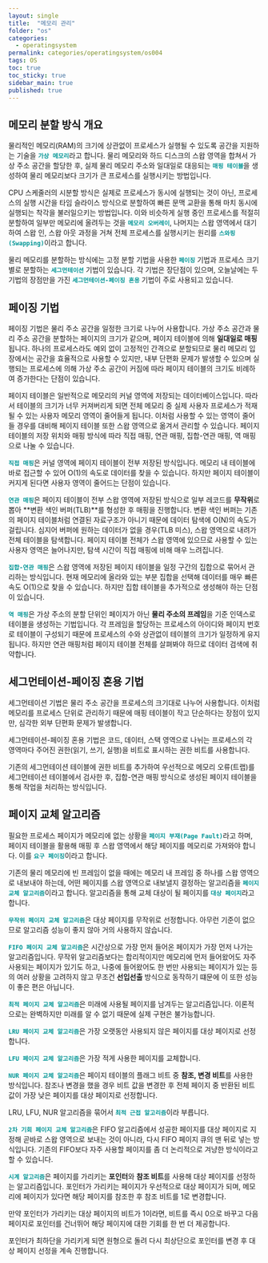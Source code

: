 ```yaml
---
layout: single
title:  "메모리 관리"
folder: "os"
categories:
  - operatingsystem
permalink: categories/operatingsystem/os004
tags: OS
toc: true
toc_sticky: true
sidebar_main: true
published: true
---
```


## 메모리 분할 방식 개요
물리적인 메모리(RAM)의 크기에 상관없이 프로세스가 실행될 수 있도록 공간을 지원하는 기술을 <span style="color: rgb(3, 150, 150); font-weight: bold;">`가상 메모리`</span>라고 합니다. 물리 메모리와 하드 디스크의 스왑 영역을 합쳐서 가상 주소 공간을 할당한 후, 실제 물리 메모리 주소와 일대일로 대응되는 <span style="color: rgb(3, 150, 150); font-weight: bold;">`매핑 테이블`</span>을 생성하여 물리 메모리보다 크기가 큰 프로세스를 실행시키는 방법입니다.

CPU 스케줄러의 시분할 방식은 실제로 프로세스가 동시에 실행되는 것이 아닌, 프로세스의 실행 시간을 타임 슬라이스 방식으로 분할하여 빠른 문맥 교환을 통해 마치 동시에 실행되는 착각을 불러일으키는 방법입니다. 이와 비슷하게 실행 중인 프로세스를 적절히 분할하여 일부만 메모리에 올려두는 것을 <span style="color: rgb(3, 150, 150); font-weight: bold;">`메모리 오버레이`</span>, 나머지는 스왑 영역에서 대기하여 스왑 인, 스왑 아웃 과정을 거쳐 전체 프로세스를 실행시키는 원리를 <span style="color: rgb(3, 150, 150); font-weight: bold;">`스와핑(Swapping)`</span>이라고 합니다.

물리 메모리를 분할하는 방식에는 고정 분할 기법을 사용한 <span style="color: rgb(3, 150, 150); font-weight: bold;">`페이징`</span> 기법과 프로세스 크기별로 분할하는 <span style="color: rgb(3, 150, 150); font-weight: bold;">`세그먼테이션`</span> 기법이 있습니다. 각 기법은 장단점이 있으며, 오늘날에는 두 기법의 장점만을 가진 <span style="color: rgb(3, 150, 150); font-weight: bold;">`세그먼테이션-페이징 혼용`</span> 기법이 주로 사용되고 있습니다.

## 페이징 기법
페이징 기법은 물리 주소 공간을 일정한 크기로 나누어 사용합니다. 가상 주소 공간과 물리 주소 공간을 분할하는 페이지의 크기가 같으며, 페이지 테이블에 의해 **일대일로 매핑**됩니다. 하나의 프로세스라도 예외 없이 고정적인 간격으로 분할되므로 물리 메모리 입장에서는 공간을 효율적으로 사용할 수 있지만, 내부 단편화 문제가 발생할 수 있으며 실행되는 프로세스에 의해 가상 주소 공간이 커짐에 따라 페이지 테이블의 크기도 비례하여 증가한다는 단점이 있습니다.

페이지 테이블은 일반적으로 메모리의 커널 영역에 저장되는 데이터베이스입니다. 따라서 테이블의 크기가 너무 커져버리게 되면 전체 메모리 중 실제 사용자 프로세스가 적재될 수 있는 사용자 메모리 영역이 줄어들게 됩니다. 이처럼 사용할 수 있는 영역이 줄어들 경우를 대비해 페이지 테이블 또한 스왑 영역으로 옮겨서 관리할 수 있습니다. 페이지 테이블의 저장 위치와 매핑 방식에 따라 직접 매핑, 연관 매핑, 집합-연관 매핑, 역 매핑으로 나눌 수 있습니다.

<span style="color: rgb(3, 150, 150); font-weight: bold;">`직접 매핑`</span>은 커널 영역에 페이지 테이블이 전부 저장된 방식입니다. 메모리 내 테이블에 바로 접근할 수 있어 O(1)의 속도로 데이터를 찾을 수 있습니다. 하지만 페이지 테이블이 커지게 된다면 사용자 영역이 줄어드는 단점이 있습니다.

<span style="color: rgb(3, 150, 150); font-weight: bold;">`연관 매핑`</span>은 페이지 테이블이 전부 스왑 영역에 저장된 방식으로 일부 레코드를 **무작위**로 뽑아 **변환 색인 버퍼(TLB)**를 형성한 후 매핑을 진행합니다. 변환 색인 버퍼는 기존의 페이지 테이블처럼 연결된 자료구조가 아니기 때문에 데이터 탐색에 O(N)의 속도가 걸립니다. 심지어 버퍼에 원하는 데이터가 없을 경우(TLB 미스), 스왑 영역으로 내려가 전체 테이블을 탐색합니다. 페이지 테이블 전체가 스왑 영역에 있으므로 사용할 수 있는 사용자 영역은 늘어나지만, 탐색 시간이 직접 매핑에 비해 매우 느려집니다.

<span style="color: rgb(3, 150, 150); font-weight: bold;">`집합-연관 매핑`</span>은 스왑 영역에 저장된 페이지 테이블을 일정 구간의 집합으로 묶어서 관리하는 방식입니다. 현재 메모리에 올라와 있는 부분 집합을 선택해 데이터를 매우 빠른 속도 O(1)으로 찾을 수 있습니다. 하지만 집합 테이블을 추가적으로 생성해야 하는 단점이 있습니다.

<span style="color: rgb(3, 150, 150); font-weight: bold;">`역 매핑`</span>은 가상 주소의 분할 단위인 페이지가 아닌 **물리 주소의 프레임**을 기준 인덱스로 테이블을 생성하는 기법입니다. 각 프레임을 할당하는 프로세스의 아이디와 페이지 번호로 테이블이 구성되기 때문에 프로세스의 수와 상관없이 테이블의 크기가 일정하게 유지됩니다. 하지만 연관 매핑처럼 페이지 테이블 전체를 살펴봐야 하므로 데이터 검색에 취약합니다.

## 세그먼테이션-페이징 혼용 기법
세그먼테이션 기법은 물리 주소 공간을 프로세스의 크기대로 나누어 사용합니다. 이처럼 메모리를 프로세스 단위로 관리하기 때문에 매핑 테이블이 작고 단순하다는 장점이 있지만, 심각한 외부 단편화 문제가 발생합니다.

세그먼테이션-페이징 혼용 기법은 코드, 데이터, 스택 영역으로 나뉘는 프로세스의 각 영역마다 주어진 권한(읽기, 쓰기, 실행)을 비트로 표시하는 권한 비트를 사용합니다.

기존의 세그먼테이션 테이블에 권한 비트를 추가하여 우선적으로 메모리 오류(트랩)를 세그먼테이션 테이블에서 검사한 후, 집합-연관 매핑 방식으로 생성된 페이지 테이블을 통해 작업을 처리하는 방식입니다.

## 페이지 교체 알고리즘
필요한 프로세스 페이지가 메모리에 없는 상황을 <span style="color: rgb(3, 150, 150); font-weight: bold;">`페이지 부재(Page Fault)`</span>라고 하며, 페이지 테이블을 활용해 매핑 후 스왑 영역에서 해당 페이지를 메모리로 가져와야 합니다. 이를 <span style="color: rgb(3, 150, 150); font-weight: bold;">`요구 페이징`</span>이라고 합니다.

기존의 물리 메모리에 빈 프레임이 없을 때에는 메모리 내 프레임 중 하나를 스왑 영역으로 내보내야 하는데, 어떤 페이지를 스왑 영역으로 내보낼지 결정하는 알고리즘을 <span style="color: rgb(3, 150, 150); font-weight: bold;">`페이지 교체 알고리즘`</span>이라고 합니다. 알고리즘을 통해 교체 대상이 될 페이지를 <span style="color: rgb(3, 150, 150); font-weight: bold;">`대상 페이지`</span>라고 합니다.

<span style="color: rgb(3, 150, 150); font-weight: bold;">`무작위 페이지 교체 알고리즘`</span>은 대상 페이지를 무작위로 선정합니다. 아무런 기준이 없으므로 알고리즘 성능이 좋지 않아 거의 사용하지 않습니다.

<span style="color: rgb(3, 150, 150); font-weight: bold;">`FIFO 페이지 교체 알고리즘`</span>은 시간상으로 가장 먼저 들어온 페이지가 가장 먼저 나가는 알고리즘입니다. 무작위 알고리즘보다는 합리적이지만 메모리에 먼저 들어왔어도 자주 사용되는 페이지가 있기도 하고, 나중에 들어왔어도 한 번만 사용되는 페이지가 있는 등의 여러 상황을 고려하지 않고 무조건 **선입선출** 방식으로 동작하기 떄문에 이 또한 성능이 좋은 편은 아닙니다.

<span style="color: rgb(3, 150, 150); font-weight: bold;">`최적 페이지 교체 알고리즘`</span>은 미래에 사용될 페이지를 남겨두는 알고리즘입니다. 이론적으로는 완벽하지만 미래를 알 수 없기 때문에 실제 구현은 불가능합니다.

<span style="color: rgb(3, 150, 150); font-weight: bold;">`LRU 페이지 교체 알고리즘`</span>은 가장 오랫동안 사용되지 않은 페이지를 대상 페이지로 선정합니다.

<span style="color: rgb(3, 150, 150); font-weight: bold;">`LFU 페이지 교체 알고리즘`</span>은 가장 적게 사용한 페이지를 교체합니다. 

<span style="color: rgb(3, 150, 150); font-weight: bold;">`NUR 페이지 교체 알고리즘`</span>은 페이지 테이블의 플래그 비트 중 **참조, 변경 비트**를 사용한 방식입니다. 참조나 변경을 했을 경우 비트 값을 변경한 후 전체 페이지 중 반환된 비트 값이 가장 낮은 페이지를 대상 페이지로 선정합니다.

LRU, LFU, NUR 알고리즘을 묶어서 <span style="color: rgb(3, 150, 150); font-weight: bold;">`최적 근접 알고리즘`</span>이라 부릅니다.

<span style="color: rgb(3, 150, 150); font-weight: bold;">`2차 기회 페이지 교체 알고리즘`</span>은 FIFO 알고리즘에서 성공한 페이지를 대상 페이지로 지정해 곧바로 스왑 영역으로 보내는 것이 아니라, 다시 FIFO 페이지 큐의 맨 뒤로 넣는 방식입니다. 기존의 FIFO보다 자주 사용할 페이지를 좀 더 논리적으로 겨냥한 방식이라고 할 수 있습니다.

<span style="color: rgb(3, 150, 150); font-weight: bold;">`시계 알고리즘`</span>은 페이지를 가리키는 **포인터**와 **참조 비트**를 사용해 대상 페이지를 선정하는 알고리즘입니다. 포인터가 가리키는 페이지가 우선적으로 대상 페이지가 되며, 메모리에 페이지가 있다면 해당 페이지를 참조한 후 참조 비트를 1로 변경합니다.

만약 포인터가 가리키는 대상 페이지의 비트가 1이라면, 비트를 즉시 0으로 바꾸고 다음 페이지로 포인터를 건너뛰어 해당 페이지에 대한 기회를 한 번 더 제공합니다.

포인터가 최하단을 가리키게 되면 원형으로 돌려 다시 최상단으로 포인터를 변경 후 대상 페이지 선정을 계속 진행합니다.
